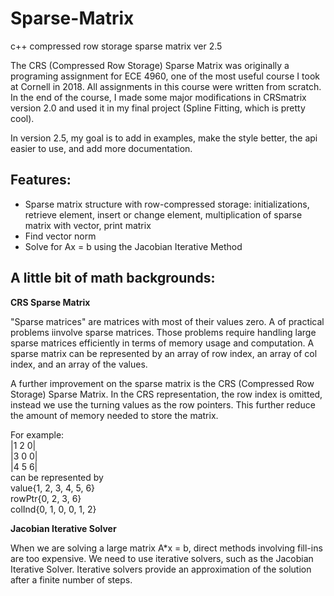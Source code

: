 # Sparse-Matrix
c++ compressed row storage sparse matrix ver 2.5

The CRS (Compressed Row Storage) Sparse Matrix was originally a programing assignment for ECE 4960, one of the most useful course I took at Cornell in 2018. All assignments in this course were written from scratch. In the end of the course, I made some major modifications in CRSmatrix version 2.0 and used it in my final project (Spline Fitting, which is pretty cool). 

In version 2.5, my goal is to add in examples, make the style better, the api easier to use, and add more documentation.

## Features:
* Sparse matrix structure with row-compressed storage: initializations, retrieve element, insert or change element, multiplication of sparse matrix with vector, print matrix
* Find vector norm
* Solve for Ax = b using the Jacobian Iterative Method

## A little bit of math backgrounds:

**CRS Sparse Matrix**

"Sparse matrices" are matrices with most of their values zero. A of practical problems iinvolve sparse matrices. Those problems require handling large sparse matrices efficiently in terms of memory usage and computation. A sparse matrix can be represented by an array of row index, an array of col index, and an array of the values. 

A further improvement on the sparse matrix is the CRS (Compressed Row Storage) Sparse Matrix. In the CRS representation, the row index is omitted, instead we use the turning values as the row pointers. This further reduce the amount of memory needed to store the matrix.

For example: <br />
|1 2 0| <br />
|3 0 0| <br />
|4 5 6| <br />
can be represented by <br />
value{1, 2, 3, 4, 5, 6} <br />
rowPtr{0, 2, 3, 6} <br />
colInd{0, 1, 0, 0, 1, 2} <br />

**Jacobian Iterative Solver**

When we are solving a large matrix A*x = b, direct methods involving fill-ins are too expensive. We need to use iterative solvers, such as the Jacobian Iterative Solver. Iterative solvers provide an approximation of the solution after a finite number of steps.

